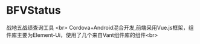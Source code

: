 # BFVStatus
战地五战绩查询工具
\<br>
Cordova+Android混合开发,前端采用Vue.js框架，组件库主要为Element-Ui，使用了几个来自Vant组件库的组件\<br>
